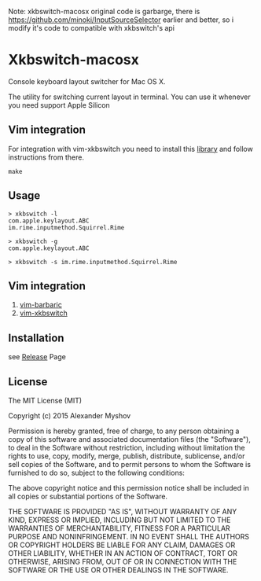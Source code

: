 

Note: xkbswitch-macosx original code is garbarge, there is 
https://github.com/minoki/InputSourceSelector earlier and better, so i modify
it's code to compatible with xkbswitch's api

# Xkbswitch-macosx

Console keyboard layout switcher for Mac OS X.

The utility for switching current layout in terminal. You can use it whenever you need
support Apple Silicon

## Vim integration
For integration with vim-xkbswitch you need to install this [library](https://github.com/myshov/libxkbswitch-macosx) and follow instructions from there.

`make`

## Usage

```
> xkbswitch -l
com.apple.keylayout.ABC
im.rime.inputmethod.Squirrel.Rime

> xkbswitch -g
com.apple.keylayout.ABC

> xkbswitch -s im.rime.inputmethod.Squirrel.Rime
```

## Vim integration

1. [vim-barbaric](https://github.com/rlue/vim-barbaric)
2. [vim-xkbswitch](https://github.com/lyokha/vim-xkbswitch)

## Installation

see [Release](https://github.com/xiehuc/xkbswitch-macosx/releases) Page

## License
The MIT License (MIT)

Copyright (c) 2015 Alexander Myshov

Permission is hereby granted, free of charge, to any person obtaining a copy
of this software and associated documentation files (the "Software"), to deal
in the Software without restriction, including without limitation the rights
to use, copy, modify, merge, publish, distribute, sublicense, and/or sell
copies of the Software, and to permit persons to whom the Software is
furnished to do so, subject to the following conditions:

The above copyright notice and this permission notice shall be included in all
copies or substantial portions of the Software.

THE SOFTWARE IS PROVIDED "AS IS", WITHOUT WARRANTY OF ANY KIND, EXPRESS OR
IMPLIED, INCLUDING BUT NOT LIMITED TO THE WARRANTIES OF MERCHANTABILITY,
FITNESS FOR A PARTICULAR PURPOSE AND NONINFRINGEMENT. IN NO EVENT SHALL THE
AUTHORS OR COPYRIGHT HOLDERS BE LIABLE FOR ANY CLAIM, DAMAGES OR OTHER
LIABILITY, WHETHER IN AN ACTION OF CONTRACT, TORT OR OTHERWISE, ARISING FROM,
OUT OF OR IN CONNECTION WITH THE SOFTWARE OR THE USE OR OTHER DEALINGS IN THE
SOFTWARE.

